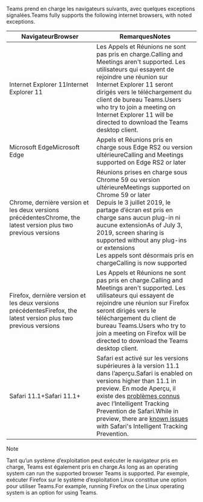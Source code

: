 <span data-ttu-id="cc464-101">Teams prend en charge les navigateurs suivants, avec quelques exceptions signalées.</span><span class="sxs-lookup"><span data-stu-id="cc464-101">Teams fully supports the following internet browsers, with noted exceptions.</span></span>

|<span data-ttu-id="cc464-102">Navigateur</span><span class="sxs-lookup"><span data-stu-id="cc464-102">Browser</span></span>  |<span data-ttu-id="cc464-103">Remarques</span><span class="sxs-lookup"><span data-stu-id="cc464-103">Notes</span></span>  |
|---------|---------|
|<span data-ttu-id="cc464-104">Internet Explorer 11</span><span class="sxs-lookup"><span data-stu-id="cc464-104">Internet Explorer 11</span></span>     |   <span data-ttu-id="cc464-105">Les Appels et Réunions ne sont pas pris en charge.</span><span class="sxs-lookup"><span data-stu-id="cc464-105">Calling and Meetings aren't supported.</span></span> <span data-ttu-id="cc464-106">Les utilisateurs qui essayent de rejoindre une réunion sur Internet Explorer 11 seront dirigés vers le téléchargement du client de bureau Teams.</span><span class="sxs-lookup"><span data-stu-id="cc464-106">Users who try to join a meeting on Internet Explorer 11 will be directed to download the Teams desktop client.</span></span>      |
|<span data-ttu-id="cc464-107">Microsoft Edge</span><span class="sxs-lookup"><span data-stu-id="cc464-107">Microsoft Edge</span></span>    |<span data-ttu-id="cc464-108">Appels et Réunions pris en charge sous Edge RS2 ou version ultérieure</span><span class="sxs-lookup"><span data-stu-id="cc464-108">Calling and Meetings supported on Edge RS2 or later</span></span> |
|<span data-ttu-id="cc464-109">Chrome, dernière version et les deux versions précédentes</span><span class="sxs-lookup"><span data-stu-id="cc464-109">Chrome, the latest version plus two previous versions</span></span>     | <span data-ttu-id="cc464-110">Réunions prises en charge sous Chrome 59 ou version ultérieure</span><span class="sxs-lookup"><span data-stu-id="cc464-110">Meetings supported on Chrome 59 or later</span></span><br> <span data-ttu-id="cc464-111">Depuis le 3 juillet 2019, le partage d’écran est pris en charge sans aucun plug-in ni aucune extension</span><span class="sxs-lookup"><span data-stu-id="cc464-111">As of July 3, 2019, screen sharing is supported without any plug-ins or extensions</span></span><br> <span data-ttu-id="cc464-112">Les appels sont désormais pris en charge</span><span class="sxs-lookup"><span data-stu-id="cc464-112">Calling is now supported</span></span>     |
|<span data-ttu-id="cc464-113">Firefox, dernière version et les deux versions précédentes</span><span class="sxs-lookup"><span data-stu-id="cc464-113">Firefox, the latest version plus two previous versions</span></span>     |   <span data-ttu-id="cc464-114">Les Appels et Réunions ne sont pas pris en charge.</span><span class="sxs-lookup"><span data-stu-id="cc464-114">Calling and Meetings aren't supported.</span></span> <span data-ttu-id="cc464-115">Les utilisateurs qui essayent de rejoindre une réunion sur Firefox seront dirigés vers le téléchargement du client de bureau Teams.</span><span class="sxs-lookup"><span data-stu-id="cc464-115">Users who try to join a meeting on Firefox will be directed to download the Teams desktop client.</span></span>       |
|<span data-ttu-id="cc464-116">Safari 11.1+</span><span class="sxs-lookup"><span data-stu-id="cc464-116">Safari 11.1+</span></span>     |   <span data-ttu-id="cc464-117">Safari est activé sur les versions supérieures à la version 11.1 dans l’aperçu.</span><span class="sxs-lookup"><span data-stu-id="cc464-117">Safari is enabled on versions higher than 11.1 in preview.</span></span> <span data-ttu-id="cc464-118">En mode Aperçu, il existe des [problèmes connus](https://support.office.com/article/safari-browser-support-1aac0a7c-35a8-42c1-a7df-f674afe234df) avec l’Intelligent Tracking Prevention de Safari.</span><span class="sxs-lookup"><span data-stu-id="cc464-118">While in preview, there are [known issues](https://support.office.com/article/safari-browser-support-1aac0a7c-35a8-42c1-a7df-f674afe234df) with Safari's Intelligent Tracking Prevention.</span></span>|

> [!NOTE]
> <span data-ttu-id="cc464-119">Tant qu’un système d’exploitation peut exécuter le navigateur pris en charge, Teams est également pris en charge.</span><span class="sxs-lookup"><span data-stu-id="cc464-119">As long as an operating system can run the supported browser Teams is supported.</span></span> <span data-ttu-id="cc464-120">Par exemple, exécuter Firefox sur le système d’exploitation Linux constitue une option pour utiliser Teams.</span><span class="sxs-lookup"><span data-stu-id="cc464-120">For example, running Firefox on the Linux operating system is an option for using Teams.</span></span>
